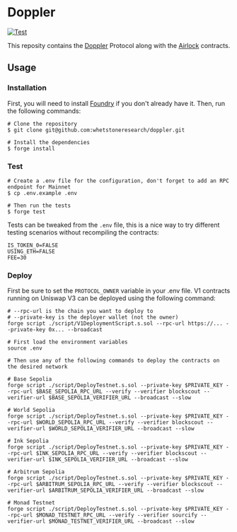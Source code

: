 # Doppler

[![Test](https://github.com/whetstoneresearch/doppler/actions/workflows/test.yml/badge.svg)](https://github.com/whetstoneresearch/doppler/actions/workflows/test.yml)

This reposity contains the [Doppler](docs/Doppler.md) Protocol along with the [Airlock](/docs/Airlock.md) contracts.

## Usage

### Installation

First, you will need to install [Foundry](https://book.getfoundry.sh/getting-started/installation) if you don't already have it. Then, run the following commands:

```shell
# Clone the repository
$ git clone git@github.com:whetstoneresearch/doppler.git

# Install the dependencies
$ forge install
```

### Test

```shell
# Create a .env file for the configuration, don't forget to add an RPC endpoint for Mainnet
$ cp .env.example .env

# Then run the tests
$ forge test
```

Tests can be tweaked from the `.env` file, this is a nice way to try different testing scenarios without recompiling the contracts:

```shell
IS_TOKEN_0=FALSE
USING_ETH=FALSE
FEE=30
```

### Deploy

First be sure to set the `PROTOCOL_OWNER` variable in your .env file. V1 contracts running on Uniswap V3 can be deployed using the following command:

```shell
# --rpc-url is the chain you want to deploy to
# --private-key is the deployer wallet (not the owner)
forge script ./script/V1DeploymentScript.s.sol --rpc-url https://... --private-key 0x... --broadcast
```

```shell
# First load the environment variables
source .env

# Then use any of the following commands to deploy the contracts on the desired network

# Base Sepolia
forge script ./script/DeployTestnet.s.sol --private-key $PRIVATE_KEY --rpc-url $BASE_SEPOLIA_RPC_URL --verify --verifier blockscout --verifier-url $BASE_SEPOLIA_VERIFIER_URL --broadcast --slow

# World Sepolia
forge script ./script/DeployTestnet.s.sol --private-key $PRIVATE_KEY --rpc-url $WORLD_SEPOLIA_RPC_URL --verify --verifier blockscout --verifier-url $WORLD_SEPOLIA_VERIFIER_URL --broadcast --slow

# Ink Sepolia
forge script ./script/DeployTestnet.s.sol --private-key $PRIVATE_KEY --rpc-url $INK_SEPOLIA_RPC_URL --verify --verifier blockscout --verifier-url $INK_SEPOLIA_VERIFIER_URL --broadcast --slow

# Arbitrum Sepolia
forge script ./script/DeployTestnet.s.sol --private-key $PRIVATE_KEY --rpc-url $ARBITRUM_SEPOLIA_RPC_URL --verify --verifier blockscout --verifier-url $ARBITRUM_SEPOLIA_VERIFIER_URL --broadcast --slow

# Monad Testnet
forge script ./script/DeployTestnet.s.sol --private-key $PRIVATE_KEY --rpc-url $MONAD_TESTNET_RPC_URL --verify --verifier sourcify --verifier-url $MONAD_TESTNET_VERIFIER_URL --broadcast --slow
```
